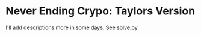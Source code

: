 # Never Ending Crypo: Taylors Version

I'll add descriptions more in some days.
See [solve.py](solve.py)